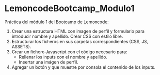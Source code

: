 # LemoncodeBootcamp_Modulo1
Práctica del módulo 1 del Bootcamp de Lemoncode:
1) Crear una estructura HTML con imagen de perfil y formulario para introducir nombre y apellido. Crear CSS con estilo libre. 
2) Estructurar los ficheros en sus carpetas correspondientes (CSS, JS, ASSETS).
3) Crear un fichero Javascript con el código necesario para: 
   - Rellenar los inputs con el nombre y apellido.
   - Insertar una imágen de perfil.
4) Agregar un botón y que muestre por consola el contenido de los inputs. 
